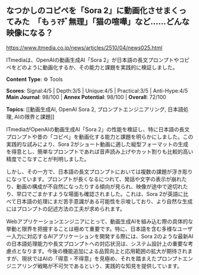 ## なつかしのコピペを「Sora 2」に動画化させまくってみた　「もぅﾏﾁﾞ無理」「猫の喧嘩」など……どんな映像になる？

https://www.itmedia.co.jp/news/articles/2510/04/news025.html

ITmediaは、OpenAIの動画生成AI「Sora 2」が日本語の長文プロンプトやコピペをどのように動画化するか、その能力と課題を実践的に検証しました。

**Content Type**: ⚙️ Tools

**Scores**: Signal:4/5 | Depth:3/5 | Unique:4/5 | Practical:3/5 | Anti-Hype:4/5
**Main Journal**: 98/100 | **Annex Potential**: 98/100 | **Overall**: 72/100

**Topics**: [[動画生成AI, OpenAI Sora 2, プロンプトエンジニアリング, 日本語処理, AIの限界と課題]]

ITmediaがOpenAIの動画生成AI「Sora 2」の性能を検証し、特に日本語の長文プロンプトや昔の「コピペ」を動画化する能力と課題を明らかにしました。この実践的な試みにより、Sora 2がショート動画に適した縦型フォーマットの生成を得意とし、簡単なプロンプトであれば音声読み上げやカット割りも比較的高い精度でこなすことが判明しました。

しかし、その一方で、日本語の長文プロンプトにおいては複数の課題が浮き彫りになっています。プロンプトが長くなるにつれて、発話や文字の表示が崩れたり、動画の構成が不自然になったりする傾向が見られ、映像が途中で途切れたり、早口でごまかすような場面も確認されました。これは、Sora 2が英語に比べて日本語の処理にまだ苦手意識がある可能性を示唆しており、より自然な生成にはプロンプトの記述方法の工夫が求められます。

Webアプリケーションエンジニアにとって、動画生成AIを組み込む際の具体的な挙動と限界を把握することは極めて重要です。特に、日本語を含む多様なユーザー入力に対応するAIアプリケーションを開発する際には、Sora 2のような最新AIの日本語処理能力や長文プロンプトへの対応状況は、システム設計上の重要な考慮点となります。今後の機能追加による品質向上と応用範囲の拡大が期待されますが、現状ではAIの「得意・不得意」を見極め、それを踏まえたプロンプトエンジニアリング戦略が不可欠であるという、実践的な知見を提供しています。